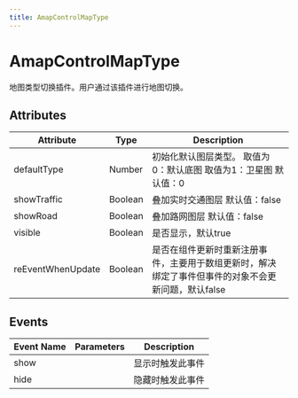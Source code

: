 ```yaml
---
title: AmapControlMapType
---
```


# AmapControlMapType
地图类型切换插件。用户通过该插件进行地图切换。

## Attributes

Attribute | Type | Description
---|---|---|
defaultType | Number | 初始化默认图层类型。 取值为0：默认底图 取值为1：卫星图 默认值：0
showTraffic  | Boolean | 叠加实时交通图层 默认值：false
showRoad | Boolean | 叠加路网图层 默认值：false
visible | Boolean | 是否显示，默认true
reEventWhenUpdate | Boolean | 是否在组件更新时重新注册事件，主要用于数组更新时，解决绑定了事件但事件的对象不会更新问题，默认false


## Events

| Event Name | Parameters                      | Description        |
---|---|---|
show | | 显示时触发此事件
hide | | 隐藏时触发此事件
